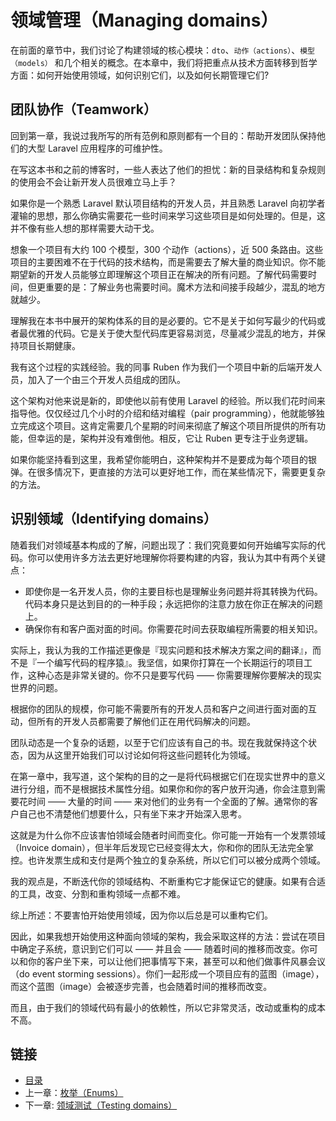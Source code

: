 # 领域管理（Managing domains）

在前面的章节中，我们讨论了构建领域的核心模块：`dto`、`动作（actions）`、`模型（models）` 和几个相关的概念。在本章中，我们将把重点从技术方面转移到哲学方面：如何开始使用领域，如何识别它们，以及如何长期管理它们?

## 团队协作（Teamwork）

回到第一章，我说过我所写的所有范例和原则都有一个目的：帮助开发团队保持他们的大型 Laravel 应用程序的可维护性。

在写这本书和之前的博客时，一些人表达了他们的担忧：新的目录结构和复杂规则的使用会不会让新开发人员很难立马上手？

如果你是一个熟悉 Laravel 默认项目结构的开发人员，并且熟悉 Laravel 向初学者灌输的思想，那么你确实需要花一些时间来学习这些项目是如何处理的。但是，这并不像有些人想的那样需要大动干戈。

想象一个项目有大约 100 个模型，300 个动作（actions），近 500 条路由。这些项目的主要困难不在于代码的技术结构，而是需要去了解大量的商业知识。你不能期望新的开发人员能够立即理解这个项目正在解决的所有问题。了解代码需要时间，但更重要的是：了解业务也需要时间。魔术方法和间接手段越少，混乱的地方就越少。

理解我在本书中展开的架构体系的目的是必要的。它不是关于如何写最少的代码或者最优雅的代码。它是关于使大型代码库更容易浏览，尽量减少混乱的地方，并保持项目长期健康。

我有这个过程的实践经验。我的同事 Ruben 作为我们一个项目中新的后端开发人员，加入了一个由三个开发人员组成的团队。

这个架构对他来说是新的，即使他以前有使用 Laravel 的经验。所以我们花时间来指导他。仅仅经过几个小时的介绍和结对编程（pair programming），他就能够独立完成这个项目。这肯定需要几个星期的时间来彻底了解这个项目所提供的所有功能，但幸运的是，架构并没有难倒他。相反，它让 Ruben 更专注于业务逻辑。

如果你能坚持看到这里，我希望你能明白，这种架构并不是要成为每个项目的银弹。在很多情况下，更直接的方法可以更好地工作，而在某些情况下，需要更复杂的方法。

## 识别领域（Identifying domains）

随着我们对领域基本构成的了解，问题出现了：我们究竟要如何开始编写实际的代码。你可以使用许多方法去更好地理解你将要构建的内容，我认为其中有两个关键点：

- 即使你是一名开发人员，你的主要目标也是理解业务问题并将其转换为代码。代码本身只是达到目的的一种手段；永远把你的注意力放在你正在解决的问题上。
- 确保你有和客户面对面的时间。你需要花时间去获取编程所需要的相关知识。

实际上，我认为我的工作描述更像是『现实问题和技术解决方案之间的翻译』，而不是『一个编写代码的程序猿』。我坚信，如果你打算在一个长期运行的项目工作，这种心态是非常关键的。你不只是要写代码 —— 你需要理解你要解决的现实世界的问题。

根据你的团队的规模，你可能不需要所有的开发人员和客户之间进行面对面的互动，但所有的开发人员都需要了解他们正在用代码解决的问题。

团队动态是一个复杂的话题，以至于它们应该有自己的书。现在我就保持这个状态，因为从这里开始我们可以讨论如何将这些问题转化为领域。

在第一章中，我写道，这个架构的目的之一是将代码根据它们在现实世界中的意义进行分组，而不是根据技术属性分组。如果你和你的客户放开沟通，你会注意到需要花时间 —— 大量的时间 —— 来对他们的业务有一个全面的了解。通常你的客户自己也不清楚他们想要什么，只有坐下来才开始深入思考。

这就是为什么你不应该害怕领域会随者时间而变化。你可能一开始有一个发票领域（Invoice domain），但半年后发现它已经变得太大，你和你的团队无法完全掌控。也许发票生成和支付是两个独立的复杂系统，所以它们可以被分成两个领域。

我的观点是，不断迭代你的领域结构、不断重构它才能保证它的健康。如果有合适的工具，改变、分割和重构领域一点都不难。

综上所述：不要害怕开始使用领域，因为你以后总是可以重构它们。

因此，如果我想开始使用这种面向领域的架构，我会采取这样的方法：尝试在项目中确定子系统，意识到它们可以 —— 并且会 —— 随着时间的推移而改变。你可以和你的客户坐下来，可以让他们把事情写下来，甚至可以和他们做事件风暴会议（do event storming sessions）。你们一起形成一个项目应有的蓝图（image），而这个蓝图（image）会被逐步完善，也会随着时间的推移而改变。

而且，由于我们的领域代码有最小的依赖性，所以它非常灵活，改动或重构的成本不高。

## 链接

- [目录](../README.md)
- 上一章：[枚举（Enums）](0x06.md)
- 下一章: [领域测试（Testing domains）](0x08.md)
